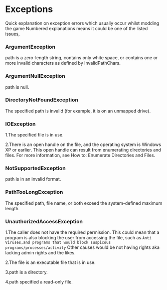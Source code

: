 # Exceptions
Quick explanation on exception errors which usually occur whilst modding the game
Numbered explanations means it could be one of the listed issues,

### ArgumentException
path is a zero-length string, contains only white space, or contains one or more invalid characters as defined by InvalidPathChars.

### ArgumentNullException
path is null.

### DirectoryNotFoundException
The specified path is invalid (for example, it is on an unmapped drive).

### IOException
1.The specified file is in use.

2.There is an open handle on the file, and the operating system is Windows XP or earlier. This open handle can result from enumerating directories and files. For more information, see How to: Enumerate Directories and Files.

### NotSupportedException
path is in an invalid format.

### PathTooLongException
The specified path, file name, or both exceed the system-defined maximum length.

### UnauthorizedAccessException
1.The caller does not have the required permission.
This could mean that a program is also blocking the user from accessing the file, such as `Anti Viruses,and programs that would block suspicous programs/processes/activity`
Other causes would be not having rights aka lacking admin rights and the likes.

2.The file is an executable file that is in use.

3.path is a directory.

4.path specified a read-only file.

